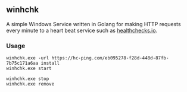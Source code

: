 ## winhchk

A simple Windows Service written in Golang for making HTTP requests every minute
to a heart beat service such as [healthchecks.io](https://healthchecks.io/).

### Usage

```
winhchk.exe -url https://hc-ping.com/eb095278-f28d-448d-87fb-7b75c171a6aa install
winhchk.exe start
```

```
winhchk.exe stop
winhchk.exe remove
```
